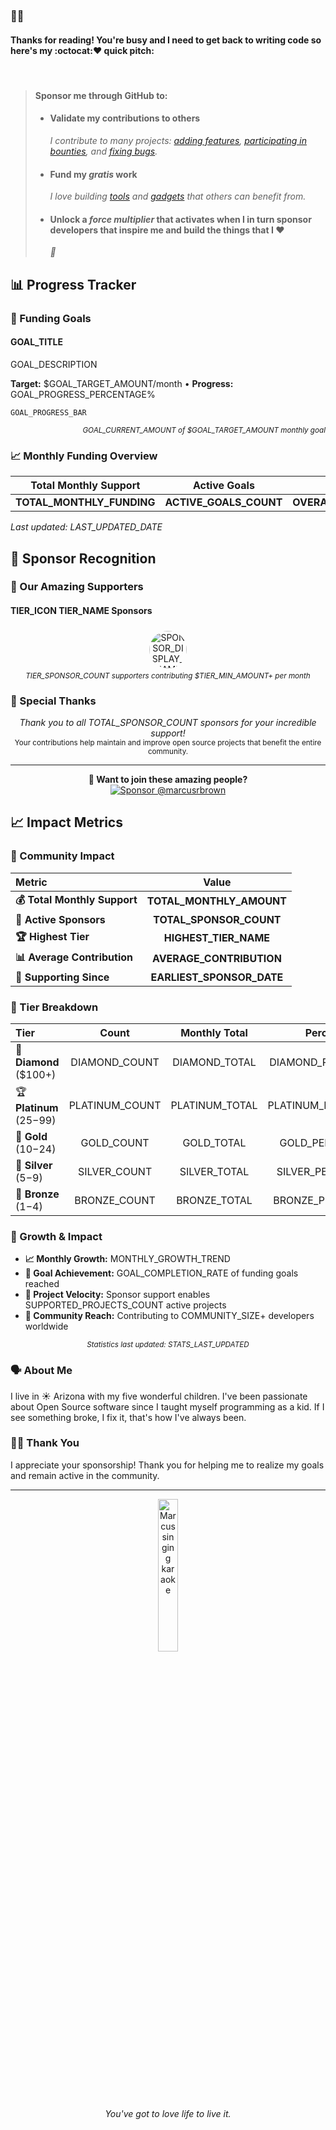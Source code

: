 <!--markdownlint-disable-->

### 👋🏽

#### Thanks for reading! You're busy and I need to get back to writing code so here's my :octocat:❤ quick pitch:

<br />

> #### Sponsor me through GitHub to:
>
> - #### Validate my contributions to others
>   _I contribute to many projects: [adding features][], [participating in bounties][], and [fixing bugs][]._
> - #### Fund my _gratis_ work
>   _I love building [tools][] and [gadgets][] that others can benefit from._
> - #### Unlock a _force multiplier_ that activates when I in turn sponsor developers that inspire me and build the things that I :heart:
>   _🚀_

<!-- START:sponsor-tracker -->
<!-- This section will be dynamically populated with sponsor data -->

## 📊 Progress Tracker

### 🎯 Funding Goals

<!-- FUNDING_GOAL_ITEM_START -->

#### GOAL_TITLE

GOAL_DESCRIPTION

**Target:** $GOAL_TARGET_AMOUNT/month • **Progress:** GOAL_PROGRESS_PERCENTAGE%

```
GOAL_PROGRESS_BAR
```

<div align="right"><small><em>GOAL_CURRENT_AMOUNT of $GOAL_TARGET_AMOUNT monthly goal</em></small></div>

<!-- FUNDING_GOAL_ITEM_END -->

### 📈 Monthly Funding Overview

<div align="center">

| **Total Monthly Support** |    **Active Goals**    |       **Overall Progress**       |
| :-----------------------: | :--------------------: | :------------------------------: |
| **TOTAL_MONTHLY_FUNDING** | **ACTIVE_GOALS_COUNT** | **OVERALL_PROGRESS_PERCENTAGE%** |

</div>

_Last updated: LAST_UPDATED_DATE_

## 🙏 Sponsor Recognition

### 💎 Our Amazing Supporters

<!-- TIER_SECTION_START -->

#### TIER_ICON TIER_NAME Sponsors

<div align="center">

<!-- SPONSOR_ITEM_START -->
<a href="SPONSOR_PROFILE_URL" title="SPONSOR_DISPLAY_NAME">
  <img src="SPONSOR_AVATAR_URL" width="60" height="60" alt="SPONSOR_DISPLAY_NAME" style="border-radius: 50%; margin: 5px;">
</a>
<!-- SPONSOR_ITEM_END -->

</div>

<div align="center">
<small><em>TIER_SPONSOR_COUNT supporters contributing $TIER_MIN_AMOUNT+ per month</em></small>
</div>

<!-- TIER_SECTION_END -->

### 🎉 Special Thanks

<div align="center">
<em>Thank you to all TOTAL_SPONSOR_COUNT sponsors for your incredible support!</em><br>
<small>Your contributions help maintain and improve open source projects that benefit the entire community.</small>
</div>

---

<div align="center">
<strong>💝 Want to join these amazing people?</strong><br>
<a href="https://github.com/sponsors/marcusrbrown">
  <img src="https://img.shields.io/github/sponsors/marcusrbrown?style=for-the-badge&logo=github-sponsors" alt="Sponsor @marcusrbrown">
</a>
</div>

## 📈 Impact Metrics

### 🎯 Community Impact

<div align="center">

| Metric                       |           Value           |
| :--------------------------- | :-----------------------: |
| **💰 Total Monthly Support** | **TOTAL_MONTHLY_AMOUNT**  |
| **👥 Active Sponsors**       |  **TOTAL_SPONSOR_COUNT**  |
| **🏆 Highest Tier**          |   **HIGHEST_TIER_NAME**   |
| **📊 Average Contribution**  | **AVERAGE_CONTRIBUTION**  |
| **📅 Supporting Since**      | **EARLIEST_SPONSOR_DATE** |

</div>

### 🏅 Tier Breakdown

<div align="center">

| Tier                      |     Count      | Monthly Total  |      Percentage      |
| :------------------------ | :------------: | :------------: | :------------------: |
| 💎 **Diamond** ($100+)    | DIAMOND_COUNT  | DIAMOND_TOTAL  | DIAMOND_PERCENTAGE%  |
| 🏆 **Platinum** ($25-$99) | PLATINUM_COUNT | PLATINUM_TOTAL | PLATINUM_PERCENTAGE% |
| 🥇 **Gold** ($10-$24)     |   GOLD_COUNT   |   GOLD_TOTAL   |   GOLD_PERCENTAGE%   |
| 🥈 **Silver** ($5-$9)     |  SILVER_COUNT  |  SILVER_TOTAL  |  SILVER_PERCENTAGE%  |
| 🥉 **Bronze** ($1-$4)     |  BRONZE_COUNT  |  BRONZE_TOTAL  |  BRONZE_PERCENTAGE%  |

</div>

### 💫 Growth & Impact

- **📈 Monthly Growth:** MONTHLY_GROWTH_TREND
- **🎯 Goal Achievement:** GOAL_COMPLETION_RATE of funding goals reached
- **🚀 Project Velocity:** Sponsor support enables SUPPORTED_PROJECTS_COUNT active projects
- **🌟 Community Reach:** Contributing to COMMUNITY_SIZE+ developers worldwide

<div align="center">
<small><em>Statistics last updated: STATS_LAST_UPDATED</em></small>
</div>

<!-- END:sponsor-tracker -->

<!-- markdownlint-restore -->

[adding features]: https://github.com/thejustinwalsh/textproto-grammar/pull/5 "feature: add support for highlighting syntax in Markdown previews"
[participating in bounties]: https://github.com/status-im/status-react/pull/8985 "Fix sticker pack installation buttons"
[fixing bugs]: https://github.com/DavidAnson/vscode-markdownlint/pull/141 "Lint visible documents on activation"
[tools]: https://github.com/typedec/typedec "I'm really excited about this one !"
[gadgets]: https://github.com/marcusrbrown/sparkle "Who doesn't like playgrounds?!"

### 🗣️ About Me

I live in <span title="also, 🌵">☀ Arizona</span> with my five wonderful children. I've been passionate about Open Source software since I taught myself programming as a kid. If I see something broke, I fix it, that's how I've always been.

### 🙇🏽 Thank You

I appreciate your sponsorship! Thank you for helping me to realize my goals and remain active in the community.

---

<div align="center"><span title="Marcus singing karaoke in SLC after React Rally circa August 2016"><img src="https://www.dropbox.com/s/45saqar4vwiow1q/IMG_2273.JPG?dl=0&raw=1" alt="Marcus singing karaoke" width="25%" /></span></div>
<div align="center"><span title="✌🏽 & ❤️"><em>You've got to love life to live it.</em></span></div>
